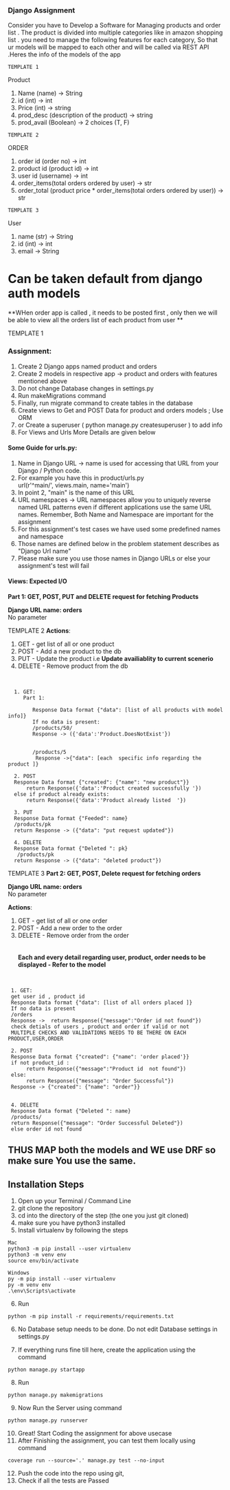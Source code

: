 ### Django  Assignment



Consider you have to Develop a Software for Managing products and order list . The product  is divided into multiple categories like in amazon shopping list . you need  to manage the following features for each category, So that ur models will be mapped to each other and will be called via REST API .Heres the info of the models of the app<br />

````
TEMPLATE 1
````
Product<br />
1. Name (name) -> String<br />
2. id (int) -> int<br />
3. Price (int) -> string<br />
4. prod_desc  (description of the product) -> string<br />
5. prod_avail (Boolean) -> 2 choices (T, F)<br />

````
TEMPLATE 2
````
ORDER <br />
1. order id (order no) -> int<br />
2. product id (product id) -> int<br />
3. user id (username) -> int<br />
4. order_items(total orders ordered by user) -> str<br />
5. order_total  (product price * order_items(total orders ordered by user)) -> str<br />


````
TEMPLATE 3
````
User<br />
1. name (str) -> String<br />
2. id (int) -> int<br />
3. email -> String<br />

# Can be taken default from django auth models


**WHen order app is called , it needs to be posted first , only then we will be able to view all the orders list of each product from user **

TEMPLATE 1
### Assignment:

1. Create 2 Django apps named product and orders <br />
2. Create 2 models in respective app -> product and orders with features mentioned above<br />
3. Do not change Database changes in settings.py<br />
4. Run makeMigrations command<br />
5. Finally, run migrate command to create tables in the database<br />
6. Create views to Get and POST Data for product and orders models  ; Use ORM<br />
7. or Create a superuser ( python manage.py createsuperuser ) to add info
8. For Views and Urls More Details are given below <br />


#### Some Guide for urls.py:<br />

1. Name in Django URL -> name is used for accessing that URL from your Django / Python code.<br />
2. For example you have this in product/urls.py<br />
url(r'^main/', views.main, name='main')
3. In point 2, "main" is the name of this URL
4. URL namespaces -> URL namespaces allow you to uniquely reverse named URL patterns even if different applications use the same URL names. Remember, Both Name and Namespace are important for the assignment
5. For this assignment's test cases we have used some predefined names and namespace
6. Those names are defined below in the problem statement describes as "Django Url name"
7. Please make sure you use those names in Django URLs or else your assignment's test will fail



#### Views: Expected I/O


**Part 1: GET, POST, PUT and DELETE request for fetching Products**

**Django URL name: orders**<br />
No parameter<br />

TEMPLATE 2
**Actions**:<br />
1. GET - get list of all or one product<br />
2. POST - Add a new product to the db<br />
3. PUT - Update the product i.e **Update availiablity to current scenerio**<br />
4. DELETE - Remove product from the db<br />
<br />

      1. GET:
         Part 1:
            
            Response Data format {"data": [list of all products with model info]}
            If no data is present:
            /products/50/
            Response -> ({'data':'Product.DoesNotExist'})


            /products/5
             Response ->{"data": [each  specific info regarding the product ]}

      2. POST
      Response Data format {"created": {"name": "new product"}}
          return Response({'data':'Product created successfully '})
      else if product already exists:
          return Response({'data':'Product already listed  '})
         
      3. PUT
      Response Data format {"Feeded": name}
      /products/pk
      return Response -> ({"data": "put request updated"})
      
      4. DELETE 
      Response Data format {"Deleted ": pk}
       /products/pk
      return Response -> ({"data": "deleted product"})
      
 
TEMPLATE 3
**Part 2: GET, POST, Delete request for fetching orders<br />**

**Django URL name: orders**<br />
No parameter<br />

**Actions**:<br />
1. GET - get list of all or one order<br />
2. POST - Add a new order to the order<br />
4. DELETE - Remove order from the order<br />
<br /><br />
**Each and every detail regarding user, product, order needs to be displayed - Refer to the model**
<br />
 
     1. GET:
     get user id , product id 
     Response Data format {"data": [list of all orders placed ]}
     If no data is present
     /orders
     Response ->  return Response({"message":"Order id not found"})
     check detials of users , product and order if valid or not 
     MULTIPLE CHECKS AND VALIDATIONS NEEDS TO BE THERE ON EACH PRODUCT,USER,ORDER
          
     2. POST
     Response Data format {"created": {"name": 'order placed'}}
     if not product_id :
          return Response({"message":"Product id  not found"})
     else:
          return Response({"message": "Order Successful"})
     Response -> {"created": {"name": "order"}}
     
     
     4. DELETE 
     Response Data format {"Deleted ": name}
     /products/
     return Response({"message": "Order Successful Deleted"})
     else order id not found

## THUS MAP both the models and WE use DRF so make sure You use the same. 
 
## Installation Steps
1. Open up your Terminal / Command Line
2. git clone the repository
3. cd into the directory of the step (the one you just git cloned)
4. make sure you have python3 installed
5. Install virtualenv by following the steps 
```
Mac
python3 -m pip install --user virtualenv
python3 -m venv env
source env/bin/activate

Windows
py -m pip install --user virtualenv
py -m venv env
.\env\Scripts\activate
```
6. Run 
```
python -m pip install -r requirements/requirements.txt
```
6. No Database setup needs to be done. Do not edit Database settings in settings.py

7. If everything runs fine till here, create the application using the command
```
python manage.py startapp 
```

8. Run 
```
python manage.py makemigrations
```
9. Now Run the Server using command
```
python manage.py runserver
```
10.  Great! Start Coding the assignment for above usecase
11. After Finishing the assignment, you can test them locally using command 
```
coverage run --source='.' manage.py test --no-input
```
12. Push the code into the repo using git, 
13. Check if all the tests are Passed

